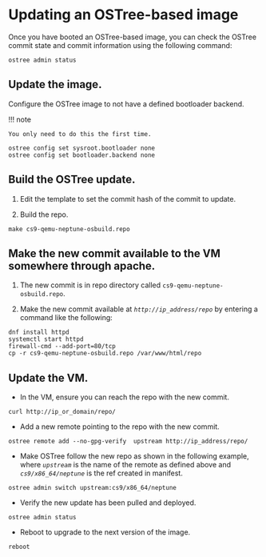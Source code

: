# Updating an OSTree-based image

Once you have booted an OSTree-based image, you can check the OSTree commit state and commit information using the following command:

```
ostree admin status
```

## Update the image.

Configure the OSTree image to not have a defined bootloader backend.

!!! note

    You only need to do this the first time.

```
ostree config set sysroot.bootloader none
ostree config set bootloader.backend none
```

## Build the OSTree update.

1. Edit the template to set the commit hash of the commit to update.

1. Build the repo.

```
make cs9-qemu-neptune-osbuild.repo
```

## Make the new commit available to the VM somewhere through apache.

1. The new commit is in repo directory called `cs9-qemu-neptune-osbuild.repo`.

1. Make the new commit available at _`http://ip_address/repo`_ by entering a command like the following:
```
dnf install httpd
systemctl start httpd
firewall-cmd --add-port=80/tcp
cp -r cs9-qemu-neptune-osbuild.repo /var/www/html/repo
```

## Update the VM.

* In the VM, ensure you can reach the repo with the new commit.

```
curl http://ip_or_domain/repo/
```

* Add a new remote pointing to the repo with the new commit.

```
ostree remote add --no-gpg-verify  upstream http://ip_address/repo/
```

* Make OSTree follow the new repo as shown in the following example, where _`upstream`_ is the name of the remote as defined above and _`cs9/x86_64/neptune`_
  is the ref created in manifest.

```
ostree admin switch upstream:cs9/x86_64/neptune
```

* Verify the new update has been pulled and deployed.

```
ostree admin status
```

* Reboot to upgrade to the next version of the image.

```
reboot
```
